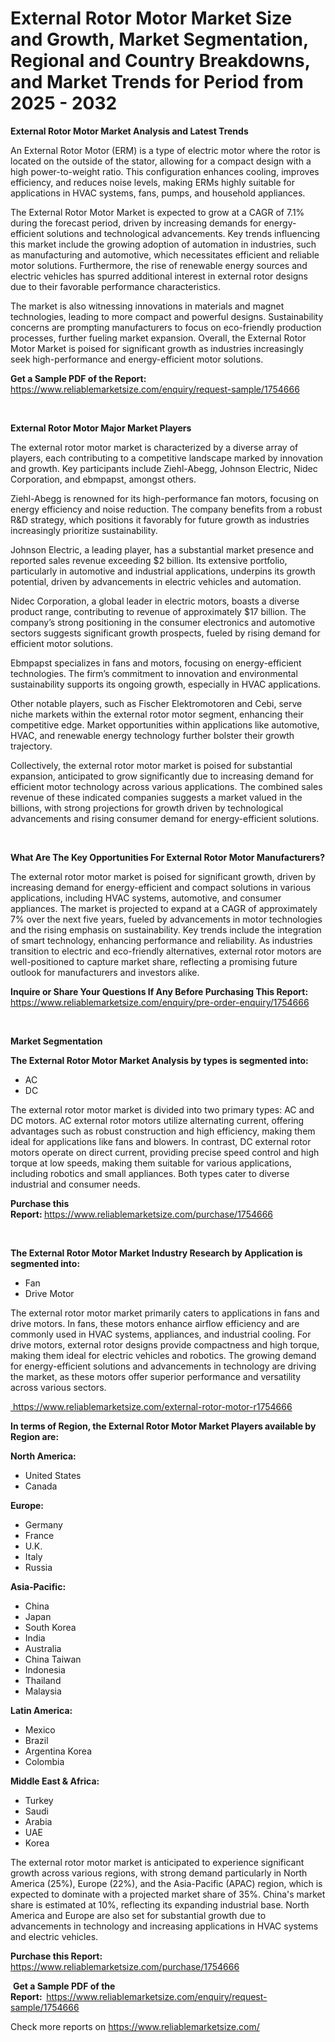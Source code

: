 <p><h1>External Rotor Motor Market Size and Growth, Market Segmentation, Regional and Country Breakdowns, and Market Trends for Period from 2025 -  2032</h1></p><p><strong>External Rotor Motor Market Analysis and Latest Trends</strong></p>
<p><p>An External Rotor Motor (ERM) is a type of electric motor where the rotor is located on the outside of the stator, allowing for a compact design with a high power-to-weight ratio. This configuration enhances cooling, improves efficiency, and reduces noise levels, making ERMs highly suitable for applications in HVAC systems, fans, pumps, and household appliances.</p><p>The External Rotor Motor Market is expected to grow at a CAGR of 7.1% during the forecast period, driven by increasing demands for energy-efficient solutions and technological advancements. Key trends influencing this market include the growing adoption of automation in industries, such as manufacturing and automotive, which necessitates efficient and reliable motor solutions. Furthermore, the rise of renewable energy sources and electric vehicles has spurred additional interest in external rotor designs due to their favorable performance characteristics.</p><p>The market is also witnessing innovations in materials and magnet technologies, leading to more compact and powerful designs. Sustainability concerns are prompting manufacturers to focus on eco-friendly production processes, further fueling market expansion. Overall, the External Rotor Motor Market is poised for significant growth as industries increasingly seek high-performance and energy-efficient motor solutions.</p></p>
<p><strong>Get a Sample PDF of the Report:&nbsp;</strong> <a href="https://www.reliablemarketsize.com/enquiry/request-sample/1754666?utm_campaign=2626&utm_medium=2&utm_source=Github&utm_content=ia&utm_term=10042025&utm_id=external-rotor-motor">https://www.reliablemarketsize.com/enquiry/request-sample/1754666</a></p>
<p>&nbsp;</p>
<p><strong>External Rotor Motor Major Market Players</strong></p>
<p><p>The external rotor motor market is characterized by a diverse array of players, each contributing to a competitive landscape marked by innovation and growth. Key participants include Ziehl-Abegg, Johnson Electric, Nidec Corporation, and ebmpapst, amongst others.</p><p>Ziehl-Abegg is renowned for its high-performance fan motors, focusing on energy efficiency and noise reduction. The company benefits from a robust R&D strategy, which positions it favorably for future growth as industries increasingly prioritize sustainability. </p><p>Johnson Electric, a leading player, has a substantial market presence and reported sales revenue exceeding $2 billion. Its extensive portfolio, particularly in automotive and industrial applications, underpins its growth potential, driven by advancements in electric vehicles and automation.</p><p>Nidec Corporation, a global leader in electric motors, boasts a diverse product range, contributing to revenue of approximately $17 billion. The company’s strong positioning in the consumer electronics and automotive sectors suggests significant growth prospects, fueled by rising demand for efficient motor solutions.</p><p>Ebmpapst specializes in fans and motors, focusing on energy-efficient technologies. The firm’s commitment to innovation and environmental sustainability supports its ongoing growth, especially in HVAC applications.</p><p>Other notable players, such as Fischer Elektromotoren and Cebi, serve niche markets within the external rotor motor segment, enhancing their competitive edge. Market opportunities within applications like automotive, HVAC, and renewable energy technology further bolster their growth trajectory.</p><p>Collectively, the external rotor motor market is poised for substantial expansion, anticipated to grow significantly due to increasing demand for efficient motor technology across various applications. The combined sales revenue of these indicated companies suggests a market valued in the billions, with strong projections for growth driven by technological advancements and rising consumer demand for energy-efficient solutions.</p></p>
<p>&nbsp;</p>
<p><strong>What Are The Key Opportunities For External Rotor Motor Manufacturers?</strong></p>
<p><p>The external rotor motor market is poised for significant growth, driven by increasing demand for energy-efficient and compact solutions in various applications, including HVAC systems, automotive, and consumer appliances. The market is projected to expand at a CAGR of approximately 7% over the next five years, fueled by advancements in motor technologies and the rising emphasis on sustainability. Key trends include the integration of smart technology, enhancing performance and reliability. As industries transition to electric and eco-friendly alternatives, external rotor motors are well-positioned to capture market share, reflecting a promising future outlook for manufacturers and investors alike.</p></p>
<p><strong>Inquire or Share Your Questions If Any Before Purchasing This Report:</strong> <a href="https://www.reliablemarketsize.com/enquiry/pre-order-enquiry/1754666?utm_campaign=2626&utm_medium=2&utm_source=Github&utm_content=ia&utm_term=10042025&utm_id=external-rotor-motor">https://www.reliablemarketsize.com/enquiry/pre-order-enquiry/1754666</a></p>
<p>&nbsp;</p>
<p><strong>Market Segmentation</strong></p>
<p><strong>The External Rotor Motor Market Analysis by types is segmented into:</strong></p>
<p><ul><li>AC</li><li>DC</li></ul></p>
<p><p>The external rotor motor market is divided into two primary types: AC and DC motors. AC external rotor motors utilize alternating current, offering advantages such as robust construction and high efficiency, making them ideal for applications like fans and blowers. In contrast, DC external rotor motors operate on direct current, providing precise speed control and high torque at low speeds, making them suitable for various applications, including robotics and small appliances. Both types cater to diverse industrial and consumer needs.</p></p>
<p><strong>Purchase this Report:&nbsp;</strong><a href="https://www.reliablemarketsize.com/purchase/1754666?utm_campaign=2626&utm_medium=2&utm_source=Github&utm_content=ia&utm_term=10042025&utm_id=external-rotor-motor">https://www.reliablemarketsize.com/purchase/1754666</a></p>
<p>&nbsp;</p>
<p><strong>The External Rotor Motor Market Industry Research by Application is segmented into:</strong></p>
<p><ul><li>Fan</li><li>Drive Motor</li></ul></p>
<p><p>The external rotor motor market primarily caters to applications in fans and drive motors. In fans, these motors enhance airflow efficiency and are commonly used in HVAC systems, appliances, and industrial cooling. For drive motors, external rotor designs provide compactness and high torque, making them ideal for electric vehicles and robotics. The growing demand for energy-efficient solutions and advancements in technology are driving the market, as these motors offer superior performance and versatility across various sectors.</p></p>
<p><a href="https://www.reliablemarketsize.com/external-rotor-motor-r1754666?utm_campaign=2626&utm_medium=2&utm_source=Github&utm_content=ia&utm_term=10042025&utm_id=external-rotor-motor">&nbsp;https://www.reliablemarketsize.com/external-rotor-motor-r1754666</a></p>
<p><strong>In terms of Region, the External Rotor Motor Market Players available by Region are:</strong></p>
<p>
    <p> <strong> North America: </strong>
        <ul>
            <li>United States</li>
            <li>Canada</li>
        </ul>
        </p> 
    <p> <strong> Europe: </strong>
        <ul>
            <li>Germany</li>
            <li>France</li>
            <li>U.K.</li>
            <li>Italy</li>
            <li>Russia</li>
        </ul>
        </p> 
    <p> <strong> Asia-Pacific: </strong>
        <ul>
            <li>China</li>
            <li>Japan</li>
            <li>South Korea</li>
            <li>India</li>
            <li>Australia</li>
            <li>China Taiwan</li>
            <li>Indonesia</li>
            <li>Thailand</li>
            <li>Malaysia</li>
        </ul>
        </p> 
    <p> <strong> Latin America: </strong>
        <ul>
            <li>Mexico</li>
            <li>Brazil</li>
            <li>Argentina Korea</li>
            <li>Colombia</li>
        </ul>
        </p> 
    <p> <strong> Middle East & Africa: </strong>
        <ul>
            <li>Turkey</li>
            <li>Saudi</li>
            <li>Arabia</li>
            <li>UAE</li>
            <li>Korea</li>
        </ul>
    </p>
    </p>
<p><p>The external rotor motor market is anticipated to experience significant growth across various regions, with strong demand particularly in North America (25%), Europe (22%), and the Asia-Pacific (APAC) region, which is expected to dominate with a projected market share of 35%. China's market share is estimated at 10%, reflecting its expanding industrial base. North America and Europe are also set for substantial growth due to advancements in technology and increasing applications in HVAC systems and electric vehicles.</p></p>
<p><strong>Purchase this Report: </strong><a href="https://www.reliablemarketsize.com/purchase/1754666?utm_campaign=2626&utm_medium=2&utm_source=Github&utm_content=ia&utm_term=10042025&utm_id=external-rotor-motor">https://www.reliablemarketsize.com/purchase/1754666</a></p>
<p>&nbsp;<strong>Get a Sample PDF of the Report:&nbsp;&nbsp;</strong><a href="https://www.reliablemarketsize.com/enquiry/request-sample/1754666?utm_campaign=2626&utm_medium=2&utm_source=Github&utm_content=ia&utm_term=10042025&utm_id=external-rotor-motor">https://www.reliablemarketsize.com/enquiry/request-sample/1754666</a></p>
<p><strong></strong></p>
<p>Check more reports on <a href="https://www.reliablemarketsize.com/?utm_campaign=2626&utm_medium=2&utm_source=Github&utm_content=ia&utm_term=10042025&utm_id=external-rotor-motor">https://www.reliablemarketsize.com/</a></p>